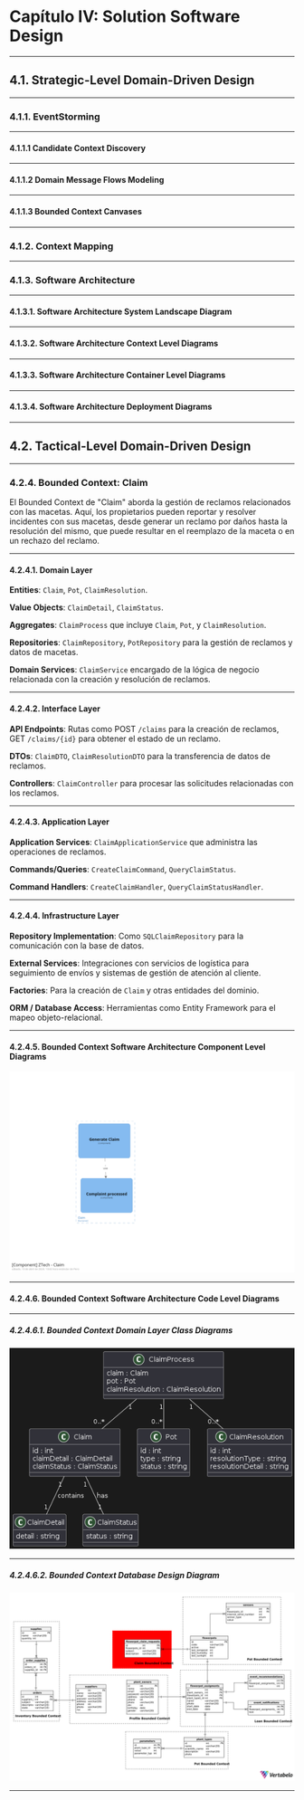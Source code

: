 # Capítulo IV: Solution Software Design
---
## 4.1. Strategic-Level Domain-Driven Design
---
### 4.1.1. EventStorming
---
#### 4.1.1.1 Candidate Context Discovery
---
#### 4.1.1.2 Domain Message Flows Modeling
---
#### 4.1.1.3 Bounded Context Canvases
---
### 4.1.2. Context Mapping
---
### 4.1.3. Software Architecture
---
#### 4.1.3.1. Software Architecture System Landscape Diagram
---
#### 4.1.3.2. Software Architecture Context Level Diagrams
---
#### 4.1.3.3. Software Architecture Container Level Diagrams
---
#### 4.1.3.4. Software Architecture Deployment Diagrams
---
## 4.2. Tactical-Level Domain-Driven Design
---
### 4.2.4. Bounded Context: Claim
El Bounded Context de "Claim" aborda la gestión de reclamos relacionados con las macetas. Aquí, los propietarios pueden reportar y resolver incidentes con sus macetas, desde generar un reclamo por daños hasta la resolución del mismo, que puede resultar en el reemplazo de la maceta o en un rechazo del reclamo.

---
#### 4.2.4.1. Domain Layer
**Entities**: `Claim`, `Pot`, `ClaimResolution`.

**Value Objects**: `ClaimDetail`, `ClaimStatus`.

**Aggregates**: `ClaimProcess` que incluye `Claim`, `Pot`, y `ClaimResolution`.

**Repositories**: `ClaimRepository`, `PotRepository` para la gestión de reclamos y datos de macetas.

**Domain Services**: `ClaimService` encargado de la lógica de negocio relacionada con la creación y resolución de reclamos.

---
#### 4.2.4.2. Interface Layer
**API Endpoints**: Rutas como POST `/claims` para la creación de reclamos, GET `/claims/{id}` para obtener el estado de un reclamo.

**DTOs**: `ClaimDTO`, `ClaimResolutionDTO` para la transferencia de datos de reclamos.

**Controllers**: `ClaimController` para procesar las solicitudes relacionadas con los reclamos.

---
#### 4.2.4.3. Application Layer
**Application Services**: `ClaimApplicationService` que administra las operaciones de reclamos.

**Commands/Queries**: `CreateClaimCommand`, `QueryClaimStatus`.

**Command Handlers**: `CreateClaimHandler`, `QueryClaimStatusHandler`.

---
#### 4.2.4.4. Infrastructure Layer
**Repository Implementation**: Como `SQLClaimRepository` para la comunicación con la base de datos.

**External Services**: Integraciones con servicios de logística para seguimiento de envíos y sistemas de gestión de atención al cliente.

**Factories**: Para la creación de `Claim` y otras entidades del dominio.

**ORM / Database Access**: Herramientas como Entity Framework para el mapeo objeto-relacional.

---
#### 4.2.4.5. Bounded Context Software Architecture Component Level Diagrams

![C4 component diagram](./assets/componentClaim.png)

---
#### 4.2.4.6. Bounded Context Software Architecture Code Level Diagrams
---
##### 4.2.4.6.1. Bounded Context Domain Layer Class Diagrams

![Database Design Diagram](./assets/class4.png)

---
##### 4.2.4.6.2. Bounded Context Database Design Diagram
![Database Design Diagram](./assets/Claim_Bounded_Context_Database.png)


---